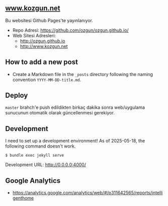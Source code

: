 ## www.kozgun.net

Bu websitesi Github Pages'te yayınlanıyor.

- Repo Adresi: https://github.com/ozgun/ozgun.github.io/
- Web Sitesi Adresleri:
  - http://ozgun.github.io
  - http://www.kozgun.net

## How to add a new post

- Create a Markdown file in the `_posts` directory following the naming convention
`YYYY-MM-DD-title.md`.

## Deploy

`master` brahch'e push edildikten birkaç dakika sonra web/uygulama sunucunun
otomatik olarak güncellenmesi gerekiyor.

## Development

I need to set up a development environment! As of 2025-05-18, the following command doesn't work.

```
$ bundle exec jekyll serve
```

Development URL: http://0.0.0.0:4000/

## Google Analytics

- https://analytics.google.com/analytics/web/#/p311642565/reports/intelligenthome
